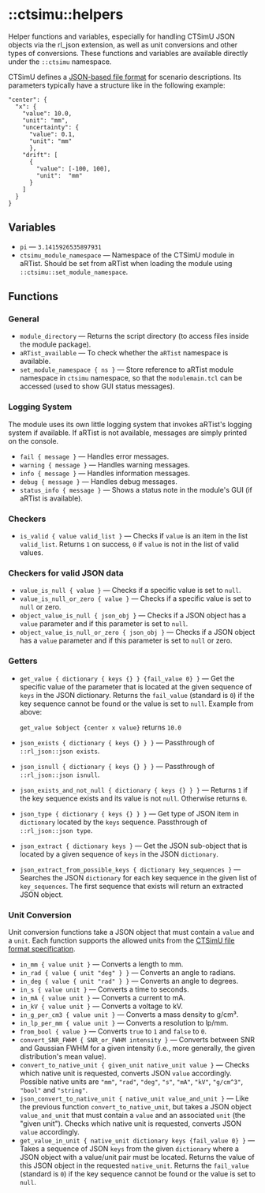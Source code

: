 # ::ctsimu::helpers
Helper functions and variables, especially for handling CTSimU JSON objects via the rl_json extension, as well as unit conversions and other types of conversions. These functions and variables are available directly under the `::ctsimu` namespace.

CTSimU defines a [JSON-based file format](https://bamresearch.github.io/ctsimu-scenarios) for scenario descriptions. Its parameters typically have a structure like in the following example:

    "center": {
      "x": {
        "value": 10.0,
        "unit": "mm",
        "uncertainty": {
          "value": 0.1,
          "unit": "mm"
          },
        "drift": [
          {
            "value": [-100, 100],
            "unit":  "mm"
          }
        ]
      }
    }

## Variables

* `pi` — `3.1415926535897931`
* `ctsimu_module_namespace` — Namespace of the CTSimU module in aRTist. Should be set from aRTist when loading the module using `::ctsimu::set_module_namespace`.

## Functions

### General

* `module_directory` — Returns the script directory (to access files inside the module package).
* `aRTist_available` — To check whether the `aRTist` namespace is available.
* `set_module_namespace { ns }` — Store reference to aRTist module namespace in `ctsimu` namespace, so that the `modulemain.tcl` can be accessed (used to show GUI status messages).

### Logging System
The module uses its own little logging system that invokes aRTist's logging system if available. If aRTist is not available, messages are simply printed on the console.

* `fail { message }` — Handles error messages.
* `warning { message }` — Handles warning messages.
* `info { message }` — Handles information messages.
* `debug { message }` — Handles debug messages.
* `status_info { message }` — Shows a status note in the module's GUI (if aRTist is available).

### Checkers

* `is_valid { value valid_list }` — Checks if `value` is an item in the list `valid_list`. Returns `1` on success, `0` if `value` is not in the list of valid values.

### Checkers for valid JSON data

* `value_is_null { value }` — Checks if a specific value is set to `null`.
* `value_is_null_or_zero { value }` — Checks if a specific value is set to `null` or zero.
* `object_value_is_null { json_obj }` — Checks if a JSON object has a `value` parameter and if this parameter is set to `null`.
* `object_value_is_null_or_zero { json_obj }` — Checks if a JSON object has a `value` parameter and if this parameter is set to `null` or zero.

### Getters

* `get_value { dictionary { keys {} } {fail_value 0} }` — Get the specific value of the parameter that is located at the given sequence of `keys` in the JSON dictionary. Returns the `fail_value` (standard is `0`) if the key sequence cannot be found or the value is set to `null`. Example from above:
    
    `get_value $object {center x value}` returns `10.0`
* `json_exists { dictionary { keys {} } }` — Passthrough of `::rl_json::json exists`.
* `json_isnull { dictionary { keys {} } }` — Passthrough of `::rl_json::json isnull`.
* `json_exists_and_not_null { dictionary { keys {} } }` — Returns `1` if the key sequence exists and its value is not `null`. Otherwise returns `0`.
* `json_type { dictionary { keys {} } }` — Get type of JSON item in `dictionary` located by the `keys` sequence. Passthrough of `::rl_json::json type`.
* `json_extract { dictionary keys }` — Get the JSON sub-object that is located by a given sequence of `keys` in the JSON `dictionary`.
* `json_extract_from_possible_keys { dictionary key_sequences }` — Searches the JSON `dictionary` for each key sequence in the given list of `key_sequences`. The first sequence that exists will return an extracted JSON object.

### Unit Conversion

Unit conversion functions take a JSON object that must contain a `value` and a `unit`. Each function supports the allowed units from the [CTSimU file format specification](https://bamresearch.github.io/ctsimu-scenarios).

* `in_mm { value unit }` — Converts a length to mm.
* `in_rad { value { unit "deg" } }` — Converts an angle to radians.
* `in_deg { value { unit "rad" } }` — Converts an angle to degrees.
* `in_s { value unit }` — Converts a time to seconds.
* `in_mA { value unit }` — Converts a current to mA.
* `in_kV { value unit }` — Converts a voltage to kV.
* `in_g_per_cm3 { value unit }` — Converts a mass density to g/cm³.
* `in_lp_per_mm { value unit }` — Converts a resolution to lp/mm.
* `from_bool { value }` — Converts `true` to `1` and `false` to `0`.
* `convert_SNR_FWHM { SNR_or_FWHM intensity }` — Converts between SNR and Gaussian FWHM for a given intensity (i.e., more generally, the given distribution's mean value).
* `convert_to_native_unit { given_unit native_unit value }` — Checks which native unit is requested, converts JSON `value` accordingly. Possible native units are `"mm"`, `"rad"`, `"deg"`, `"s"`, `"mA"`, `"kV"`, `"g/cm^3"`, `"bool"` and `"string"`.
* `json_convert_to_native_unit { native_unit value_and_unit }` — Like the previous function `convert_to_native_unit`, but takes a JSON object `value_and_unit` that must contain a `value` and an associated `unit` (the "given unit"). Checks which native unit is requested, converts JSON `value` accordingly.
* `get_value_in_unit { native_unit dictionary keys {fail_value 0} }` — Takes a sequence of JSON `keys` from the given `dictionary` where a JSON object with a value/unit pair must be located. Returns the value of this JSON object in the requested `native_unit`. Returns the `fail_value` (standard is `0`) if the key sequence cannot be found or the value is set to `null`.